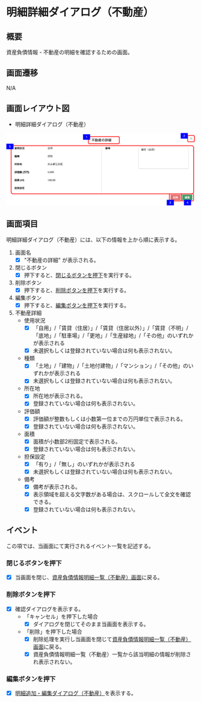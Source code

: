 # 明細詳細ダイアログ（不動産）

## 概要

資産負債情報 - 不動産の明細を確認するための画面。

## 画面遷移

N/A

## 画面レイアウト図

- 明細詳細ダイアログ（不動産）

![明細詳細ダイアログ（不動産）](./images/明細詳細ダイアログ（不動産）.drawio.png)

## 画面項目

明細詳細ダイアログ（不動産）には、以下の情報を上から順に表示する。

1. 画面名
    - [x] "不動産の詳細" が表示される。
2. 閉じるボタン
    - [x] 押下すると、[閉じるボタンを押下](#閉じるボタンを押下)を実行する。
3. 削除ボタン
    - [x] 押下すると、[削除ボタンを押下](#削除ボタンを押下)を実行する。
4. 編集ボタン
    - [x] 押下すると、[編集ボタンを押下](#編集ボタンを押下)を実行する。
5. 不動産詳細
    - 使用状況
        - [x] 「自用」/「賃貸（住居）」/「賃貸（住居以外）」/「賃貸（不明」/「底地」/「駐車場」/「更地」/「生産緑地」/「その他」のいずれかが表示される
        - [x] 未選択もしくは登録されていない場合は何も表示されない。
    - 種類
        - [x] 「土地」/「建物」/「土地付建物」/「マンション」/「その他」のいずれかが表示される
        - [x] 未選択もしくは登録されていない場合は何も表示されない。
    - 所在地
        - [x] 所在地が表示される。
        - [x] 登録されていない場合は何も表示されない。
    - 評価額
        - [x] 評価額が整数もしくは小数第一位までの万円単位で表示される。
        - [x] 登録されていない場合は何も表示されない。
    - 面積
        - [x] 面積が小数部2桁固定で表示される。
        - [x] 登録されていない場合は何も表示されない。
    - 担保設定
        - [x] 「有り」/「無し」のいずれかが表示される
        - [x] 未選択もしくは登録されていない場合は何も表示されない。
    - 備考
        - [x] 備考が表示される。
        - [x] 表示領域を超える文字数がある場合は、スクロールして全文を確認できる。
        - [x] 登録されていない場合は何も表示されない。

## イベント

この項では、当画面にて実行されるイベント一覧を記述する。

### 閉じるボタンを押下

- [x] 当画面を閉じ、[資産負債情報明細一覧（不動産）画面](資産負債情報明細一覧（不動産）.md)に戻る。

### 削除ボタンを押下

- [x] 確認ダイアログを表示する。
  - 「キャンセル」を押下した場合
    - [x] ダイアログを閉じてそのまま当画面を表示する。
  - 「削除」を押下した場合
    - [x] 削除処理を実行し当画面を閉じて[資産負債情報明細一覧（不動産）画面](資産負債情報明細一覧（不動産）.md)に戻る。
    - [x] 資産負債情報明細一覧（不動産）一覧から該当明細の情報が削除され表示されない。

### 編集ボタンを押下

- [x] [明細追加・編集ダイアログ（不動産）](./明細追加・編集ダイアログ（不動産）.md)を表示する。
